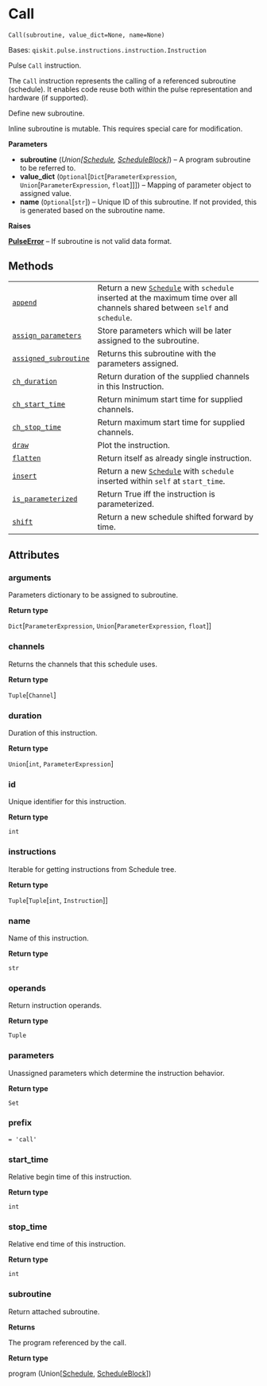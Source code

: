 # Call

<span id="undefined" />

`Call(subroutine, value_dict=None, name=None)`

Bases: `qiskit.pulse.instructions.instruction.Instruction`

Pulse `Call` instruction.

The `Call` instruction represents the calling of a referenced subroutine (schedule). It enables code reuse both within the pulse representation and hardware (if supported).

Define new subroutine.

<Admonition title="Note" type="note">
  Inline subroutine is mutable. This requires special care for modification.
</Admonition>

**Parameters**

*   **subroutine** (*Union\[*[*Schedule*](qiskit.pulse.Schedule#qiskit.pulse.Schedule "qiskit.pulse.Schedule")*,* [*ScheduleBlock*](qiskit.pulse.ScheduleBlock#qiskit.pulse.ScheduleBlock "qiskit.pulse.ScheduleBlock")*]*) – A program subroutine to be referred to.
*   **value\_dict** (`Optional`\[`Dict`\[`ParameterExpression`, `Union`\[`ParameterExpression`, `float`]]]) – Mapping of parameter object to assigned value.
*   **name** (`Optional`\[`str`]) – Unique ID of this subroutine. If not provided, this is generated based on the subroutine name.

**Raises**

[**PulseError**](qiskit.pulse.PulseError#qiskit.pulse.PulseError "qiskit.pulse.PulseError") – If subroutine is not valid data format.

## Methods

|                                                                                                                                              |                                                                                                                                                                                                     |
| -------------------------------------------------------------------------------------------------------------------------------------------- | --------------------------------------------------------------------------------------------------------------------------------------------------------------------------------------------------- |
| [`append`](qiskit.pulse.Call.append#qiskit.pulse.Call.append "qiskit.pulse.Call.append")                                                     | Return a new [`Schedule`](qiskit.pulse.Schedule#qiskit.pulse.Schedule "qiskit.pulse.Schedule") with `schedule` inserted at the maximum time over all channels shared between `self` and `schedule`. |
| [`assign_parameters`](qiskit.pulse.Call.assign_parameters#qiskit.pulse.Call.assign_parameters "qiskit.pulse.Call.assign_parameters")         | Store parameters which will be later assigned to the subroutine.                                                                                                                                    |
| [`assigned_subroutine`](qiskit.pulse.Call.assigned_subroutine#qiskit.pulse.Call.assigned_subroutine "qiskit.pulse.Call.assigned_subroutine") | Returns this subroutine with the parameters assigned.                                                                                                                                               |
| [`ch_duration`](qiskit.pulse.Call.ch_duration#qiskit.pulse.Call.ch_duration "qiskit.pulse.Call.ch_duration")                                 | Return duration of the supplied channels in this Instruction.                                                                                                                                       |
| [`ch_start_time`](qiskit.pulse.Call.ch_start_time#qiskit.pulse.Call.ch_start_time "qiskit.pulse.Call.ch_start_time")                         | Return minimum start time for supplied channels.                                                                                                                                                    |
| [`ch_stop_time`](qiskit.pulse.Call.ch_stop_time#qiskit.pulse.Call.ch_stop_time "qiskit.pulse.Call.ch_stop_time")                             | Return maximum start time for supplied channels.                                                                                                                                                    |
| [`draw`](qiskit.pulse.Call.draw#qiskit.pulse.Call.draw "qiskit.pulse.Call.draw")                                                             | Plot the instruction.                                                                                                                                                                               |
| [`flatten`](qiskit.pulse.Call.flatten#qiskit.pulse.Call.flatten "qiskit.pulse.Call.flatten")                                                 | Return itself as already single instruction.                                                                                                                                                        |
| [`insert`](qiskit.pulse.Call.insert#qiskit.pulse.Call.insert "qiskit.pulse.Call.insert")                                                     | Return a new [`Schedule`](qiskit.pulse.Schedule#qiskit.pulse.Schedule "qiskit.pulse.Schedule") with `schedule` inserted within `self` at `start_time`.                                              |
| [`is_parameterized`](qiskit.pulse.Call.is_parameterized#qiskit.pulse.Call.is_parameterized "qiskit.pulse.Call.is_parameterized")             | Return True iff the instruction is parameterized.                                                                                                                                                   |
| [`shift`](qiskit.pulse.Call.shift#qiskit.pulse.Call.shift "qiskit.pulse.Call.shift")                                                         | Return a new schedule shifted forward by time.                                                                                                                                                      |

## Attributes

<span id="undefined" />

### arguments

Parameters dictionary to be assigned to subroutine.

**Return type**

`Dict`\[`ParameterExpression`, `Union`\[`ParameterExpression`, `float`]]

<span id="undefined" />

### channels

Returns the channels that this schedule uses.

**Return type**

`Tuple`\[`Channel`]

<span id="undefined" />

### duration

Duration of this instruction.

**Return type**

`Union`\[`int`, `ParameterExpression`]

<span id="undefined" />

### id

Unique identifier for this instruction.

**Return type**

`int`

<span id="undefined" />

### instructions

Iterable for getting instructions from Schedule tree.

**Return type**

`Tuple`\[`Tuple`\[`int`, `Instruction`]]

<span id="undefined" />

### name

Name of this instruction.

**Return type**

`str`

<span id="undefined" />

### operands

Return instruction operands.

**Return type**

`Tuple`

<span id="undefined" />

### parameters

Unassigned parameters which determine the instruction behavior.

**Return type**

`Set`

<span id="undefined" />

### prefix

`= 'call'`

<span id="undefined" />

### start\_time

Relative begin time of this instruction.

**Return type**

`int`

<span id="undefined" />

### stop\_time

Relative end time of this instruction.

**Return type**

`int`

<span id="undefined" />

### subroutine

Return attached subroutine.

**Returns**

The program referenced by the call.

**Return type**

program (Union\[[Schedule](qiskit.pulse.Schedule#qiskit.pulse.Schedule "qiskit.pulse.Schedule"), [ScheduleBlock](qiskit.pulse.ScheduleBlock#qiskit.pulse.ScheduleBlock "qiskit.pulse.ScheduleBlock")])
